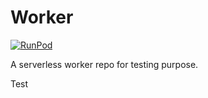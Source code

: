 # Worker

[![RunPod](https://api.runpod.io/badge/Yhlong00/worker)](https://www.runpod.io/console/hub/Yhlong00/worker)

A serverless worker repo for testing purpose. 

Test
